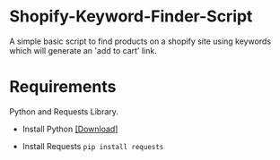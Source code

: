# Shopify-Keyword-Finder-Script

A simple basic script to find products on a shopify site using keywords which will generate an 'add to cart' link.

# Requirements
Python and Requests Library.

- Install Python [[Download]](https://www.python.org/downloads/)

- Install Requests ``pip install requests``
